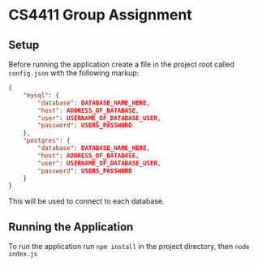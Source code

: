 # CS4411 Group Assignment

## Setup
Before running the application create a file in the project root called `config.json` with the following markup:
```JSON
{
	"mysql": {
		"database": DATABASE_NAME_HERE,
		"host": ADDRESS_OF_DATABASE,
		"user": USERNAME_OF_DATABASE_USER,
		"password": USERS_PASSWORD
	},
	"postgres": {
		"database": DATABASE_NAME_HERE,
		"host": ADDRESS_OF_DATABASE,
		"user": USERNAME_OF_DATABASE_USER,
		"password": USERS_PASSWORD
	}
}
```
This will be used to connect to each database.

## Running the Application
To run the application run `npm install` in the project directory, then `node index.js`
